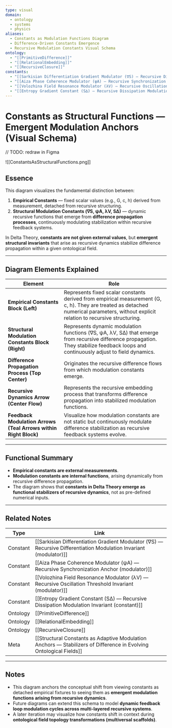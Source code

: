 ```yaml
---
type: visual
domain:
  - ontology
  - systems
  - physics
aliases:
  - Constants as Modulation Functions Diagram
  - Difference-Driven Constants Emergence
  - Recursive Modulation Constants Visual Schema
ontology:
  - "[[PrimitiveDifference]]"
  - "[[RelationalEmbedding]]"
  - "[[RecursiveClosure]]"
constants:
  - "[[Sarkisian Differentiation Gradient Modulator (∇S) — Recursive Differentiation Modulation Invariant (modulator)]]"
  - "[[Aiza Phase Coherence Modulator (ψA) — Recursive Synchronization Anchor (modulator)]]"
  - "[[Volozhina Field Resonance Modulator (λV) — Recursive Oscillation Threshold Invariant (modulator)]]"
  - "[[Entropy Gradient Constant (S∆) — Recursive Dissipation Modulation Invariant (constant)]]"
---
```


# Constants as Structural Functions — Emergent Modulation Anchors (Visual Schema)

// TODO: redraw in Figma

![[ConstantsAsStructuralFunctions.png]]

## Essence

This diagram visualizes the fundamental distinction between:
1. **Empirical Constants** — fixed scalar values (e.g., G, c, h) derived from measurement, detached from recursive structuring.
2. **Structural Modulation Constants (∇S, ψA, λV, S∆)** — dynamic recursive functions that emerge from **difference propagation processes**, continuously modulating stabilization within recursive feedback systems.

In Delta Theory, **constants are not given external values**, but **emergent structural invariants** that arise as recursive dynamics stabilize difference propagation within a given ontological field.

---

## Diagram Elements Explained

| Element | Role |
|---|---|
| **Empirical Constants Block (Left)** | Represents fixed scalar constants derived from empirical measurement (G, c, h). They are treated as detached numerical parameters, without explicit relation to recursive structuring. |
| **Structural Modulation Constants Block (Right)** | Represents dynamic modulation functions (∇S, ψA, λV, S∆) that emerge from recursive difference propagation. They stabilize feedback loops and continuously adjust to field dynamics. |
| **Difference Propagation Process (Top Center)** | Originates the recursive difference flows from which modulation constants emerge. |
| **Recursive Dynamics Arrow (Center Flow)** | Represents the recursive embedding process that transforms difference propagation into stabilized modulation functions. |
| **Feedback Modulation Arrows (Teal Arrows within Right Block)** | Visualize how modulation constants are not static but continuously modulate difference stabilization as recursive feedback systems evolve. |

---

## Functional Summary
- **Empirical constants are external measurements**.
- **Modulation constants are internal functions**, arising dynamically from recursive difference propagation.
- The diagram shows that **constants in Delta Theory emerge as functional stabilizers of recursive dynamics**, not as pre-defined numerical inputs.

---

## Related Notes

| Type | Link |
|---|---|
| Constant | [[Sarkisian Differentiation Gradient Modulator (∇S) — Recursive Differentiation Modulation Invariant (modulator)]] |
| Constant | [[Aiza Phase Coherence Modulator (ψA) — Recursive Synchronization Anchor (modulator)]] |
| Constant | [[Volozhina Field Resonance Modulator (λV) — Recursive Oscillation Threshold Invariant (modulator)]] |
| Constant | [[Entropy Gradient Constant (S∆) — Recursive Dissipation Modulation Invariant (constant)]] |
| Ontology | [[PrimitiveDifference]] |
| Ontology | [[RelationalEmbedding]] |
| Ontology | [[RecursiveClosure]] |
| Meta | [[Structural Constants as Adaptive Modulation Anchors — Stabilizers of Difference in Evolving Ontological Fields]] |

---

## Notes
- This diagram anchors the conceptual shift from viewing constants as detached empirical fixtures to seeing them as **emergent modulation functions arising from recursive dynamics**.
- Future diagrams can extend this schema to model **dynamic feedback loop modulation cycles across multi-layered recursive systems**.
- A later iteration may visualize how constants shift in context during **ontological field topology transformations (multiversal scaffolds)**.
